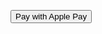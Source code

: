 <!DOCTYPE html>
<html lang="en">
<head>
<meta charset="UTF-8">
<meta name="viewport" content="width=device-width, initial-scale=1.0">
<title>Checkout Example</title>
<style>
  /* 您可以在这里添加CSS样式来定制Apple Pay按钮 */
  .apple-pay-button {
    /* 您的样式 */
  }
</style>
</head>
<body>

<button class="apple-pay-button">Pay with Apple Pay</button>

<script src="Frontend/ApplePay.js"></script>
<script src="Server/API.js"></script>

</body>
</html>


